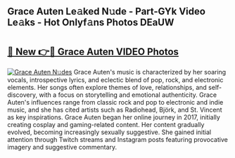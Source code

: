 ## Grace Auten Le𝚊ked N𝚞de - Part-GYk Video Le𝚊ks - Hot Onlyf𝚊ns Photos DEaUW

# <h2><a href="http://ab49850.deff.icu/?id=Grace+Auten">🔗 New 👉🔴 Grace Auten VIDEO Photos</a></h2>

[![Grace Auten N𝚞des](https://i.imgur.com/rIISA9y.gif)](http://ab49850.deff.icu/?id=Grace+Auten)
Grace Auten's music is characterized by her soaring vocals, introspective lyrics, and eclectic blend of pop, rock, and electronic elements. Her songs often explore themes of love, relationships, and self-discovery, with a focus on storytelling and emotional authenticity. Grace Auten's influences range from classic rock and pop to electronic and indie music, and she has cited artists such as Radiohead, Björk, and St. Vincent as key inspirations. Grace Auten began her online journey in 2017, initially creating cosplay and gaming-related content. Her content gradually evolved, becoming increasingly sexually suggestive. She gained initial attention through Twitch streams and Instagram posts featuring provocative imagery and suggestive commentary.
